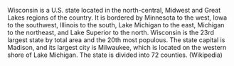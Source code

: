 Wisconsin is a U.S. state located in the north-central, Midwest and Great Lakes regions of the country. It is bordered by Minnesota to the west, Iowa to the southwest, Illinois to the south, Lake Michigan to the east, Michigan to the northeast, and Lake Superior to the north. Wisconsin is the 23rd largest state by total area and the 20th most populous. The state capital is Madison, and its largest city is Milwaukee, which is located on the western shore of Lake Michigan. The state is divided into 72 counties. (Wikipedia)
